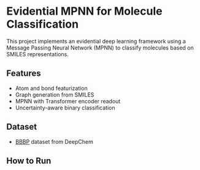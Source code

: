 # Evidential MPNN for Molecule Classification

This project implements an evidential deep learning framework using a Message Passing Neural Network (MPNN) to classify molecules based on SMILES representations.

## Features
- Atom and bond featurization
- Graph generation from SMILES
- MPNN with Transformer encoder readout
- Uncertainty-aware binary classification

## Dataset
- [BBBP](https://deepchemdata.s3-us-west-1.amazonaws.com/datasets/BBBP.csv) dataset from DeepChem

## How to Run

